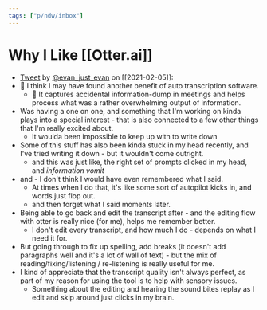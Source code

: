 ```yaml
---
tags: ["p/ndw/inbox"]
---
```


# Why I Like [[Otter.ai]]
- [Tweet](https://twitter.com/i/status/1357863073923682309) by [@evan_just_evan](https://twitter.com/evan_just_evan) on [[2021-02-05]]:
- 🤔 I think I may have found another benefit of auto transcription software.
  - 🧠 It captures accidental information-dump in meetings and helps process what was a rather overwhelming output of information.
- Was having a one on one, and something that I'm working on kinda plays into a special interest - that is also connected to a few other things that I'm really excited about.
  - It woulda been impossible to keep up with to write down
- Some of this stuff has also been kinda stuck in my head recently, and I've tried writing it down - but it wouldn't come outright.
  - and this was just like, the right set of prompts clicked in my head, and *information vomit*
- and - I don't think I would have even remembered what I said.
  - At times when I do that, it's like some sort of autopilot kicks in, and words just flop out.
  - and then forget what I said moments later.
- Being able to go back and edit the transcript after - and the editing flow with otter is really nice (for me), helps me remember better.
  - I don't edit every transcript, and how much I do - depends on what I need it for.
- But going through to fix up spelling, add breaks (it doesn't add paragraphs well and it's a lot of wall of text) - but the mix of reading/fixing/listening / re-listening is really useful for me.
- I kind of appreciate that the transcript quality isn't always perfect, as part of my reason for using the tool is to help with sensory issues.
  - Something about the editing and hearing the sound bites replay as I edit and skip around just clicks in my brain.